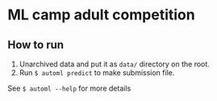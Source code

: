 # ML camp adult competition

## How to run

1. Unarchived data and put it as `data/` directory on the root.
2. Run ``$ automl predict`` to make submission file.

See `$ automl --help` for more details
